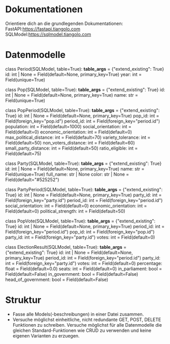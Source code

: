 # Dokumentationen
Orientiere dich an die grundlegenden Dokumentationen:
FastAPI:https://fastapi.tiangolo.com
SQLModel:https://sqlmodel.tiangolo.com


# Datenmodelle
class Period(SQLModel, table=True):
    __table_args__ = {"extend_existing": True}
    id: int | None = Field(default=None, primary_key=True)
    year: int = Field(unique=True)


class Pop(SQLModel, table=True):
    __table_args__ = {"extend_existing": True}
    id: int | None = Field(default=None, primary_key=True)
    name: str = Field(unique=True)


class PopPeriod(SQLModel, table=True):
    __table_args__ = {"extend_existing": True}
    id: int | None = Field(default=None, primary_key=True)
    pop_id: int = Field(foreign_key="pop.id")
    period_id: int = Field(foreign_key="period.id")
    population: int = Field(default=1000)
    social_orientation: int = Field(default=0)
    economic_orientation: int = Field(default=0)
    max_political_distance: int = Field(default=70)
    variety_tolerance: int = Field(default=50)
    non_voters_distance: int = Field(default=60)
    small_party_distance: int = Field(default=50)
    ratio_eligible: int = Field(default=75)


class Party(SQLModel, table=True):
    __table_args__ = {"extend_existing": True}
    id: int | None = Field(default=None, primary_key=True)
    name: str = Field(unique=True)
    full_name: str | None
    color: str | None = Field(default="#525252")


class PartyPeriod(SQLModel, table=True):
    __table_args__ = {"extend_existing": True}
    id: int | None = Field(default=None, primary_key=True)
    party_id: int = Field(foreign_key="party.id")
    period_id: int = Field(foreign_key="period.id")
    social_orientation: int = Field(default=0)
    economic_orientation: int = Field(default=0)
    political_strength: int = Field(default=50)


class PopVote(SQLModel, table=True):
    __table_args__ = {"extend_existing": True}
    id: int | None = Field(default=None, primary_key=True)
    period_id: int = Field(foreign_key="period.id")
    pop_id: int = Field(foreign_key="pop.id")
    party_id: int = Field(foreign_key="party.id")
    votes: int = Field(default=0)


class ElectionResult(SQLModel, table=True):
    __table_args__ = {"extend_existing": True}
    id: int | None = Field(default=None, primary_key=True)
    period_id: int = Field(foreign_key="period.id")
    party_id: int = Field(foreign_key="party.id")
    votes: int = Field(default=0)
    percentage: float = Field(default=0.0)
    seats: int = Field(default=0)
    in_parliament: bool = Field(default=False)
    in_government: bool = Field(default=False)
    head_of_government: bool = Field(default=False)

# Struktur
* Fasse alle Models(-beschreibungen) in einer Datei zusammen.
* Versuche möglichst einheitliche, nicht redundante GET, POST, DELETE Funktionen zu schreiben. Versuche möglichst für alle Datenmodelle die gleichen Standard-Funktionen wie CRUD zu verwenden und keine eigenen Varianten zu erzuegen.

